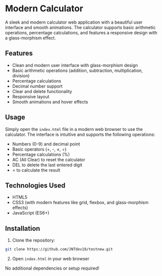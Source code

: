 # Modern Calculator

A sleek and modern calculator web application with a beautiful user interface and smooth animations. The calculator supports basic arithmetic operations, percentage calculations, and features a responsive design with a glass-morphism effect.

## Features

- Clean and modern user interface with glass-morphism design
- Basic arithmetic operations (addition, subtraction, multiplication, division)
- Percentage calculations
- Decimal number support
- Clear and delete functionality
- Responsive layout
- Smooth animations and hover effects

## Usage

Simply open the `index.html` file in a modern web browser to use the calculator. The interface is intuitive and supports the following operations:

- Numbers (0-9) and decimal point
- Basic operators (+, -, ×, ÷)
- Percentage calculations (%)
- AC (All Clear) to reset the calculator
- DEL to delete the last entered digit
- = to calculate the result

## Technologies Used

- HTML5
- CSS3 (with modern features like grid, flexbox, and glass-morphism effects)
- JavaScript (ES6+)

## Installation

1. Clone the repository:
```bash
git clone https://github.com/JNTdev10/testnew.git
```

2. Open `index.html` in your web browser

No additional dependencies or setup required!
